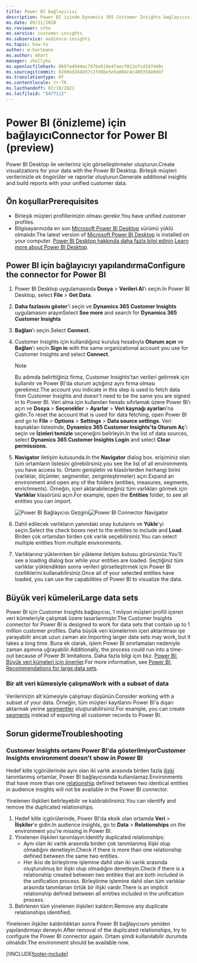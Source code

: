 ```yaml
---
title: Power BI bağlayıcısı
description: Power BI içinde Dynamics 365 Customer Insights bağlayıcısının nasıl kullanıldığını öğrenin.
ms.date: 09/21/2020
ms.reviewer: sthe
ms.service: customer-insights
ms.subservice: audience-insights
ms.topic: how-to
author: m-hartmann
ms.author: mhart
manager: shellyha
ms.openlocfilehash: 0607a4644ac7d7beb19e4faecf012efcd197d48c
ms.sourcegitcommit: 0260ed244b97c2fd0be5e9a084c4c489358e8d4f
ms.translationtype: HT
ms.contentlocale: tr-TR
ms.lasthandoff: 02/18/2021
ms.locfileid: "5477112"
---
```

# <a name="connector-for-power-bi-preview"></a><span data-ttu-id="8bc8b-103">Power BI (önizleme) için bağlayıcı</span><span class="sxs-lookup"><span data-stu-id="8bc8b-103">Connector for Power BI (preview)</span></span>

<span data-ttu-id="8bc8b-104">Power BI Desktop ile verileriniz için görselleştirmeler oluşturun.</span><span class="sxs-lookup"><span data-stu-id="8bc8b-104">Create visualizations for your data with the Power BI Desktop.</span></span> <span data-ttu-id="8bc8b-105">Birleşik müşteri verilerinizle ek öngörüler ve raporlar oluşturun.</span><span class="sxs-lookup"><span data-stu-id="8bc8b-105">Generate additional insights and build reports with your unified customer data.</span></span>

## <a name="prerequisites"></a><span data-ttu-id="8bc8b-106">Ön koşullar</span><span class="sxs-lookup"><span data-stu-id="8bc8b-106">Prerequisites</span></span>

- <span data-ttu-id="8bc8b-107">Birleşik müşteri profillerinizin olması gerekir.</span><span class="sxs-lookup"><span data-stu-id="8bc8b-107">You have unified customer profiles.</span></span>
- <span data-ttu-id="8bc8b-108">Bilgisayarınızda en son [Microsoft Power BI Desktop](https://powerbi.microsoft.com/desktop/) sürümü yüklü olmalıdır.</span><span class="sxs-lookup"><span data-stu-id="8bc8b-108">The latest version of [Microsoft Power BI Desktop](https://powerbi.microsoft.com/desktop/) is installed on your computer.</span></span> <span data-ttu-id="8bc8b-109">[Power BI Desktop hakkında daha fazla bilgi edinin](https://docs.microsoft.com/power-bi/desktop-what-is-desktop).</span><span class="sxs-lookup"><span data-stu-id="8bc8b-109">[Learn more about Power BI Desktop](https://docs.microsoft.com/power-bi/desktop-what-is-desktop).</span></span>

## <a name="configure-the-connector-for-power-bi"></a><span data-ttu-id="8bc8b-110">Power BI için bağlayıcıyı yapılandırma</span><span class="sxs-lookup"><span data-stu-id="8bc8b-110">Configure the connector for Power BI</span></span>

1. <span data-ttu-id="8bc8b-111">Power BI Desktop uygulamasında **Dosya** > **Verileri Al**'ı seçin.</span><span class="sxs-lookup"><span data-stu-id="8bc8b-111">In Power BI Desktop, select **File** > **Get Data**.</span></span>

1. <span data-ttu-id="8bc8b-112">**Daha fazlasını göster**'i seçin ve **Dynamics 365 Customer Insights** uygulamasını arayın</span><span class="sxs-lookup"><span data-stu-id="8bc8b-112">Select **See more** and search for **Dynamics 365 Customer Insights**</span></span>

1. <span data-ttu-id="8bc8b-113">**Bağlan**'ı seçin.</span><span class="sxs-lookup"><span data-stu-id="8bc8b-113">Select **Connect**.</span></span>

1. <span data-ttu-id="8bc8b-114">Customer Insights için kullandığınız kuruluş hesabıyla **Oturum açın** ve **Bağlan**'ı seçin.</span><span class="sxs-lookup"><span data-stu-id="8bc8b-114">**Sign in** with the same organizational account you use for Customer Insights and select **Connect**.</span></span>
   > [!NOTE]
   > <span data-ttu-id="8bc8b-115">Bu adımda belirttiğiniz firma, Customer Insights'tan verileri getirmek için kullanılır ve Power BI'da oturum açtığınız aynı firma olması gerekmez.</span><span class="sxs-lookup"><span data-stu-id="8bc8b-115">The account you indicate in this step is used to fetch data from Customer Insights and doesn't need to be the same you are signed in to Power BI.</span></span> <span data-ttu-id="8bc8b-116">Veri alma için kullanılan hesabı sıfırlamak üzere Power BI'ı açın ve **Dosya** > **Seçenekler** > **Ayarlar** > **Veri kaynağı ayarları**'na gidin.</span><span class="sxs-lookup"><span data-stu-id="8bc8b-116">To reset the account that is used for data fetching, open Power BI and go to **File** > **Options** > **Settings** > **Data source settings**.</span></span> <span data-ttu-id="8bc8b-117">Veri kaynakları listesinde, **Dynamics 365 Customer Insights'ta Oturum Aç**'ı seçin ve **İzinleri temizle** seçeneğini belirleyin.</span><span class="sxs-lookup"><span data-stu-id="8bc8b-117">In the list of data sources, select **Dynamics 365 Customer Insights Login** and select **Clear permissions**.</span></span>  

1. <span data-ttu-id="8bc8b-118">**Navigator** iletişim kutusunda.</span><span class="sxs-lookup"><span data-stu-id="8bc8b-118">In the **Navigator** dialog box.</span></span> <span data-ttu-id="8bc8b-119">erişiminiz olan tüm ortamların listesini görebilirsiniz.</span><span class="sxs-lookup"><span data-stu-id="8bc8b-119">you see the list of all environments you have access to.</span></span> <span data-ttu-id="8bc8b-120">Ortamı genişletin ve klasörlerden herhangi birini (varlıklar, ölçümler, segmentler, zenginleştirmeler) açın.</span><span class="sxs-lookup"><span data-stu-id="8bc8b-120">Expand an environment and open any of the folders (entities, measures, segments, enrichments).</span></span> <span data-ttu-id="8bc8b-121">Örneğin, içeri aktarabileceğiniz tüm varlıkları görmek için **Varlıklar** klasörünü açın.</span><span class="sxs-lookup"><span data-stu-id="8bc8b-121">For example, open the **Entities** folder, to see all entities you can import.</span></span>

   <span data-ttu-id="8bc8b-122">![Power BI Bağlayıcısı Gezgini](media/power-bi-navigator.png "Power BI Bağlayıcısı Gezgini")</span><span class="sxs-lookup"><span data-stu-id="8bc8b-122">![Power BI Connector Navigator](media/power-bi-navigator.png "Power BI Connector Navigator")</span></span>

1. <span data-ttu-id="8bc8b-123">Dahil edilecek varlıkların yanındaki onay kutularını ve **Yükle**'yi seçin.</span><span class="sxs-lookup"><span data-stu-id="8bc8b-123">Select the check boxes next to the entities to include and **Load**.</span></span> <span data-ttu-id="8bc8b-124">Birden çok ortamdan birden çok varlık seçebilirsiniz.</span><span class="sxs-lookup"><span data-stu-id="8bc8b-124">You can select multiple entities from multiple environments.</span></span>

1. <span data-ttu-id="8bc8b-125">Varlıklarınız yüklenirken bir yükleme iletişim kutusu görürsünüz.</span><span class="sxs-lookup"><span data-stu-id="8bc8b-125">You'll see a loading dialog box while your entities are loaded.</span></span> <span data-ttu-id="8bc8b-126">Seçtiğiniz tüm varlıklar yüklendikten sonra verileri görselleştirmek için Power BI özelliklerini kullanabilirsiniz.</span><span class="sxs-lookup"><span data-stu-id="8bc8b-126">Once all of your selected entities have loaded, you can use the capabilities of Power BI to visualize the data.</span></span>

## <a name="large-data-sets"></a><span data-ttu-id="8bc8b-127">Büyük veri kümeleri</span><span class="sxs-lookup"><span data-stu-id="8bc8b-127">Large data sets</span></span>

<span data-ttu-id="8bc8b-128">Power BI için Customer Insights bağlayıcısı, 1 milyon müşteri profili içeren veri kümeleriyle çalışmak üzere tasarlanmıştır.</span><span class="sxs-lookup"><span data-stu-id="8bc8b-128">The Customer Insights connector for Power BI is designed to work for data sets that contain up to 1 million customer profiles.</span></span> <span data-ttu-id="8bc8b-129">Daha büyük veri kümelerinin içeri aktarılması işe yarayabilir ancak uzun zaman alır.</span><span class="sxs-lookup"><span data-stu-id="8bc8b-129">Importing larger data sets may work, but it takes a long time.</span></span> <span data-ttu-id="8bc8b-130">Buna ek olarak, işlem Power BI sınırlamaları nedeniyle zaman aşımına uğrayabilir.</span><span class="sxs-lookup"><span data-stu-id="8bc8b-130">Additionally, the process could run into a time-out because of Power BI limitations.</span></span> <span data-ttu-id="8bc8b-131">Daha fazla bilgi için bkz. [Power BI: Büyük veri kümeleri için öneriler](https://docs.microsoft.com/power-bi/admin/service-premium-what-is#large-datasets).</span><span class="sxs-lookup"><span data-stu-id="8bc8b-131">For more information, see [Power BI: Recommendations for large data sets](https://docs.microsoft.com/power-bi/admin/service-premium-what-is#large-datasets).</span></span> 

### <a name="work-with-a-subset-of-data"></a><span data-ttu-id="8bc8b-132">Bir alt veri kümesiyle çalışma</span><span class="sxs-lookup"><span data-stu-id="8bc8b-132">Work with a subset of data</span></span>

<span data-ttu-id="8bc8b-133">Verilerinizin alt kümesiyle çalışmayı düşünün.</span><span class="sxs-lookup"><span data-stu-id="8bc8b-133">Consider working with a subset of your data.</span></span> <span data-ttu-id="8bc8b-134">Örneğin, tüm müşteri kayıtlarını Power BI'a dışarı aktarmak yerine [segmentler](segments.md) oluşturabilirsiniz.</span><span class="sxs-lookup"><span data-stu-id="8bc8b-134">For example, you can create [segments](segments.md) instead of exporting all customer records to Power BI.</span></span>

## <a name="troubleshooting"></a><span data-ttu-id="8bc8b-135">Sorun giderme</span><span class="sxs-lookup"><span data-stu-id="8bc8b-135">Troubleshooting</span></span>

### <a name="customer-insights-environment-doesnt-show-in-power-bi"></a><span data-ttu-id="8bc8b-136">Customer Insights ortamı Power BI'da gösterilmiyor</span><span class="sxs-lookup"><span data-stu-id="8bc8b-136">Customer Insights environment doesn't show in Power BI</span></span>

<span data-ttu-id="8bc8b-137">Hedef kitle içgörülerinde aynı olan iki varlık arasında birden fazla [ilişki](relationships.md) tanımlanmış ortamlar, Power BI bağlayıcısında kullanılamaz.</span><span class="sxs-lookup"><span data-stu-id="8bc8b-137">Environments that have more than one [relationship](relationships.md) defined between two identical entities in audience insights will not be available in the Power BI connector.</span></span>

<span data-ttu-id="8bc8b-138">Yinelenen ilişkileri belirleyebilir ve kaldırabilirsiniz.</span><span class="sxs-lookup"><span data-stu-id="8bc8b-138">You can identify and remove the duplicated relationships.</span></span>

1. <span data-ttu-id="8bc8b-139">Hedef kitle içgörülerinde, Power BI'da eksik olan ortamda **Veri** > **İlişkiler**'e gidin.</span><span class="sxs-lookup"><span data-stu-id="8bc8b-139">In audience insights, go to **Data** > **Relationships** on the environment you're missing in Power BI.</span></span>
2. <span data-ttu-id="8bc8b-140">Yinelenen ilişkileri tanımlayın:</span><span class="sxs-lookup"><span data-stu-id="8bc8b-140">Identify duplicated relationships:</span></span>
   - <span data-ttu-id="8bc8b-141">Aynı olan iki varlık arasında birden çok tanımlanmış ilişki olup olmadığını denetleyin.</span><span class="sxs-lookup"><span data-stu-id="8bc8b-141">Check if there is more than one relationship defined between the same two entities.</span></span>
   - <span data-ttu-id="8bc8b-142">Her ikisi de birleştirme işlemine dahil olan iki varlık arasında oluşturulmuş bir ilişki olup olmadığını denetleyin.</span><span class="sxs-lookup"><span data-stu-id="8bc8b-142">Check if there is a relationship created between two entities that are both included in the unification process.</span></span> <span data-ttu-id="8bc8b-143">Birleştirme işlemine dahil olan tüm varlıklar arasında tanımlanan örtük bir ilişki vardır.</span><span class="sxs-lookup"><span data-stu-id="8bc8b-143">There is an implicit relationship defined between all entities included in the unification process.</span></span>
3. <span data-ttu-id="8bc8b-144">Belirlenen tüm yinelenen ilişkileri kaldırın.</span><span class="sxs-lookup"><span data-stu-id="8bc8b-144">Remove any duplicate relationships identified.</span></span>

<span data-ttu-id="8bc8b-145">Yinelenen ilişkiler kaldırıldıktan sonra Power BI bağlayıcısını yeniden yapılandırmayı deneyin.</span><span class="sxs-lookup"><span data-stu-id="8bc8b-145">After removal of the duplicated relationships, try to configure the Power BI connector again.</span></span> <span data-ttu-id="8bc8b-146">Ortam şimdi kullanılabilir durumda olmalıdır.</span><span class="sxs-lookup"><span data-stu-id="8bc8b-146">The environment should be available now.</span></span>

[!INCLUDE[footer-include](../includes/footer-banner.md)]

